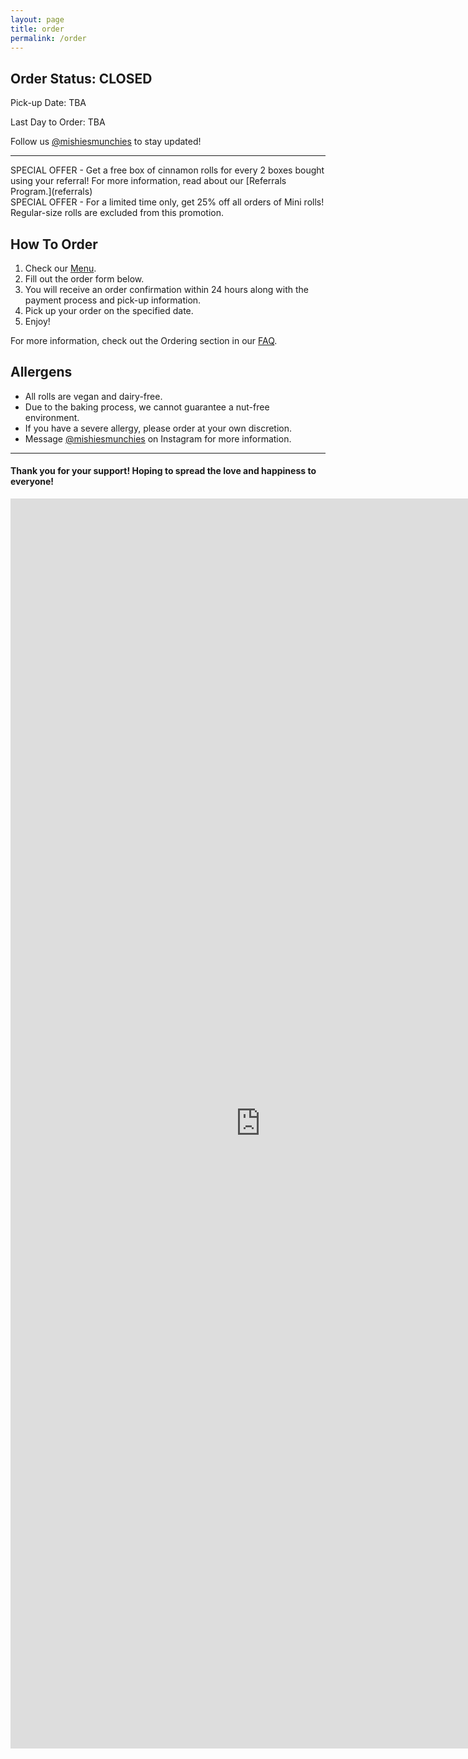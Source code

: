 ```yaml
---
layout: page
title: order
permalink: /order
---
```


## Order Status: CLOSED
Pick-up Date: TBA

Last Day to Order: TBA

Follow us [@mishiesmunchies](https://www.instagram.com/mishiesmunchies/) to stay updated!

---

<div class="note"></div>
SPECIAL OFFER - Get a free box of cinnamon rolls for every 2 boxes bought using your referral! For more information, read about our [Referrals Program.](referrals)

<div class="note"></div>
SPECIAL OFFER - For a limited time only, get 25% off all orders of Mini rolls! Regular-size rolls are excluded from this promotion.

## How To Order
1. Check our [Menu](menu).
2. Fill out the order form below.
3. You will receive an order confirmation within 24 hours along with the payment process and pick-up information.
4. Pick up your order on the specified date.
5. Enjoy!

For more information, check out the Ordering section in our [FAQ](faq).

## Allergens
- All rolls are vegan and dairy-free. 
- Due to the baking process, we cannot guarantee a nut-free environment. 
- If you have a severe allergy, please order at your own discretion. 
- Message [@mishiesmunchies](https://www.instagram.com/mishiesmunchies/) on Instagram for more information. 

---

#### Thank you for your support! Hoping to spread the love and happiness to everyone!

<iframe class="google-form" src="https://docs.google.com/forms/d/e/1FAIpQLSfuDx8gzm7VhwqWfyYDL8pve3tsZaDPJ70bwes-9EZ683i2RQ/viewform?embedded=true" width="800" height="2000" frameborder="0" marginheight="0" marginwidth="0">Loading…</iframe>